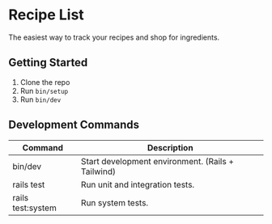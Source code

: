 # Recipe List

The easiest way to track your recipes and shop for ingredients.

## Getting Started

1. Clone the repo
2. Run `bin/setup`
3. Run `bin/dev`

## Development Commands

| Command | Description                                       |
| ------- |---------------------------------------------------|
| bin/dev | Start development environment. (Rails + Tailwind) |
| rails test | Run unit and integration tests.                   |
| rails test:system | Run system tests.                                 |

